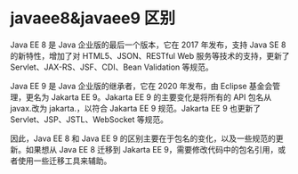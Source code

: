 # javaee8&javaee9 区别

Java EE 8 是 Java 企业版的最后一个版本，它在 2017 年发布，支持 Java SE 8 的新特性，增加了对 HTML5、JSON、RESTful Web 服务等技术的支持，更新了 Servlet、JAX-RS、JSF、CDI、Bean Validation 等规范。

Java EE 9 是 Java 企业版的继承者，它在 2020 年发布，由 Eclipse 基金会管理，更名为 Jakarta EE 9。Jakarta EE 9 的主要变化是将所有的 API 包名从 javax.改为 jakarta.，以符合 Jakarta EE 9 规范。Jakarta EE 9 也更新了 Servlet、JSP、JSTL、WebSocket 等规范。

因此，Java EE 8 和 Java EE 9 的区别主要在于包名的变化，以及一些规范的更新。如果想从 Java EE 8 迁移到 Jakarta EE 9，需要修改代码中的包名引用，或者使用一些迁移工具来辅助。
